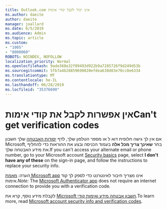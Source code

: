 ```yaml
---
title: Outlook.com אינו יכול לקבל קודי אימות
ms.author: daeite
author: daeite
manager: joallard
ms.date: 6/5/2019
ms.audience: Admin
ms.topic: article
ms.custom:
- "1005"
- "8000060"
ROBOTS: NOINDEX, NOFOLLOW
localization_priority: Normal
ms.openlocfilehash: 9ade368e32f89493d922b9a7285726f9d249d53b
ms.sourcegitcommit: 5fb7a4b28859690020efdea630d03e70cc0e6334
ms.translationtype: MT
ms.contentlocale: he-IL
ms.lasthandoff: 06/28/2019
ms.locfileid: "35376690"
---
```

# <a name="cant-get-verification-codes"></a><span data-ttu-id="edc8b-102">אין אפשרות לקבל את קודי אימות</span><span class="sxs-lookup"><span data-stu-id="edc8b-102">Can't get verification codes</span></span>

<span data-ttu-id="edc8b-103">אם אין לך גישה חלופית דוא ל או מספר הטלפון שלך, לדף [יסודות האבטחה](https://account.microsoft.com/security) שלך חשבון Microsoft, בחר **שאינך צריך מכל אלה** בעמוד הכניסה ובצע את ההוראות כדי להחליף את מידע האבטחה שלך.</span><span class="sxs-lookup"><span data-stu-id="edc8b-103">If you can't access your alternate email or phone number, go to your Microsoft account [Security basics](https://account.microsoft.com/security) page, select **I don't have any of these** on the sign-in page, and follow the instructions to replace your security info.</span></span>

<span data-ttu-id="edc8b-104">*הערה:* [מאמת Microsoft app](https://go.microsoft.com/fwlink/?linkid=2016117) אינו מצריך חיבור לאינטרנט כדי לספק לך קוד אימות.</span><span class="sxs-lookup"><span data-stu-id="edc8b-104">*Note:* The [Microsoft Authenticator app](https://go.microsoft.com/fwlink/?linkid=2016117) does not require an internet connection to provide you with a verification code.</span></span>

<span data-ttu-id="edc8b-105">לקבלת מידע נוסף, קרא את [Microsoft חשבון אבטחה מידע ואימות קודי](https://support.microsoft.com/help/12428/).</span><span class="sxs-lookup"><span data-stu-id="edc8b-105">To learn more, read [Microsoft account security info and verification codes](https://support.microsoft.com/help/12428/).</span></span>